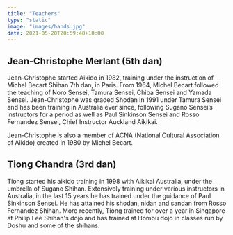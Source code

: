 ```yaml
---
title: "Teachers"
type: "static"
image: "images/hands.jpg"
date: 2021-05-20T20:59:48+10:00
---
```


## Jean-Christophe Merlant (5th dan)

Jean-Christophe started Aikido in 1982, training under the instruction of Michel Becart Shihan 7th dan, in Paris. From 1964, Michel Becart followed the teaching of Noro Sensei, Tamura Sensei, Chiba Sensei and Yamada Sensei. Jean-Christophe was graded Shodan in 1991 under Tamura Sensei and has been training in Australia ever since, following Sugano Sensei’s instructors for a period as well as Paul Sinkinson Sensei and Rosso Fernandez Sensei, Chief Instructor Auckland Aikikai.

Jean-Christophe is also a member of ACNA (National Cultural Association of Aikido) created in 1980 by Michel Becart.

## Tiong Chandra (3rd dan)

Tiong started his aikido training in 1998 with Aikikai Australia, under the umbrella of Sugano Shihan. Extensively training under various instructors in Australia, in the last 15 years he has trained under the guidance of Paul Sinkinson Sensei. He has attained his shodan, nidan and sandan from Rosso Fernandez Shihan. More recently, Tiong trained for over a year in Singapore at Philip Lee Shihan's dojo and has trained at Hombu dojo in classes run by Doshu and some of the shihans.